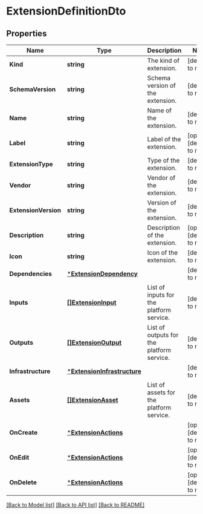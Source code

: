 # ExtensionDefinitionDto

## Properties
Name | Type | Description | Notes
------------ | ------------- | ------------- | -------------
**Kind** | **string** | The kind of extension. | [default to null]
**SchemaVersion** | **string** | Schema version of the extension. | [default to null]
**Name** | **string** | Name of the extension. | [default to null]
**Label** | **string** | Label of the extension. | [optional] [default to null]
**ExtensionType** | **string** | Type of the extension. | [default to null]
**Vendor** | **string** | Vendor of the extension. | [default to null]
**ExtensionVersion** | **string** | Version of the extension. | [default to null]
**Description** | **string** | Description of the extension. | [optional] [default to null]
**Icon** | **string** | Icon of the extension. | [default to null]
**Dependencies** | [***ExtensionDependency**](ExtensionDependency.md) |  | [default to null]
**Inputs** | [**[]ExtensionInput**](ExtensionInput.md) | List of inputs for the platform service. | [default to null]
**Outputs** | [**[]ExtensionOutput**](ExtensionOutput.md) | List of outputs for the platform service. | [default to null]
**Infrastructure** | [***ExtensionInfrastructure**](ExtensionInfrastructure.md) |  | [default to null]
**Assets** | [**[]ExtensionAsset**](ExtensionAsset.md) | List of assets for the platform service. | [default to null]
**OnCreate** | [***ExtensionActions**](ExtensionActions.md) |  | [optional] [default to null]
**OnEdit** | [***ExtensionActions**](ExtensionActions.md) |  | [optional] [default to null]
**OnDelete** | [***ExtensionActions**](ExtensionActions.md) |  | [optional] [default to null]

[[Back to Model list]](../README.md#documentation-for-models) [[Back to API list]](../README.md#documentation-for-api-endpoints) [[Back to README]](../README.md)

